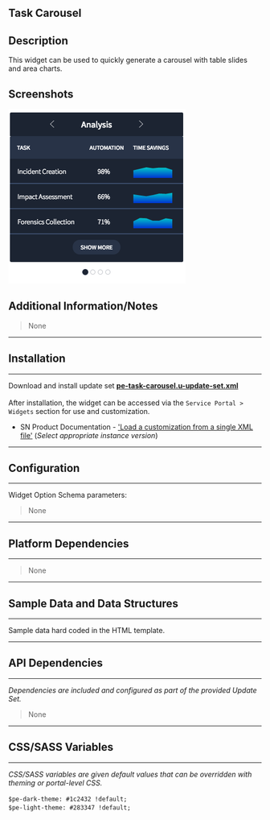 ## Task Carousel

## Description

This widget can be used to quickly generate a carousel with table slides and area charts.

## Screenshots
![](../images/pe-task-carousel.png)

## Additional Information/Notes 
> None
---
## Installation
---
Download and install update set **[pe-task-carousel.u-update-set.xml](pe-task-carousel.u-update-set.xml)** <br/><br/>
After installation, the widget can be accessed via the `Service Portal > Widgets` section for use and customization.<br/>
* SN Product Documentation - ['Load a customization from a single XML file'](https://docs.servicenow.com/search?q=Load+a+customization+from+a+single+XML+file)   (<i>Select appropriate instance version</i>)
---
## Configuration
---
Widget Option Schema parameters:
> None
---
## Platform Dependencies
---
> None
---
## Sample Data and Data Structures
---
Sample data hard coded in the HTML template.

---
## API Dependencies
---
<i>Dependencies are included and configured as part of the provided Update Set.</i>
> None
---
## CSS/SASS Variables
---
_CSS/SASS variables are given default values that can be overridden with theming or portal-level CSS._

`$pe-dark-theme: #1c2432 !default;`<br/>
`$pe-light-theme: #283347 !default;`<br/>